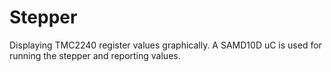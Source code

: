 # Stepper
Displaying TMC2240 register values graphically.
A SAMD10D uC is used for running the stepper and reporting values.
